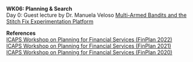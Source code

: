 **WK06: Planning & Search**  
Day 0: 
Guest lecture by Dr. Manuela Veloso
[Multi-Armed Bandits and the Stitch Fix Experimentation Platform](https://multithreaded.stitchfix.com/blog/2020/08/05/bandits/)  

**References**  
[ICAPS Workshop on Planning for Financial Services (FinPlan 2022)](https://icaps22.icaps-conference.org/workshops/FinPlan/)  
[ICAPS Workshop on Planning for Financial Services (FinPlan 2021)](https://icaps21.icaps-conference.org/workshops/FinPlan/)  
[ICAPS Workshop on Planning for Financial Services (FinPlan 2020)](https://icaps20subpages.icaps-conference.org/workshops/finplan/)  
